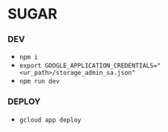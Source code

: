 # SUGAR

### DEV
- ```npm i```
- ```export GOOGLE_APPLICATION_CREDENTIALS="<ur_path>/storage_admin_sa.json"```
- ```npm run dev```

### DEPLOY
- ```gcloud app deploy```
